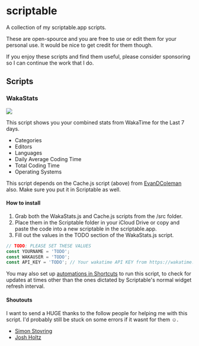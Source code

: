 # scriptable

A collection of my scriptable.app scripts.

These are open-spource and you are free to use or edit them for your personal use. It would be nice to get credit for them though.

If you enjoy these scripts and find them useful, please consider sponsoring so I can continue the work that I do.

## Scripts

### WakaStats

![](/images/wakastats.jpeg)

This script shows you your combined stats from WakaTime for the Last 7 days.

- Categories
- Editors
- Languages
- Daily Average Coding Time
- Total Coding Time
- Operating Systems

This script depends on the Cache.js script (above) from [EvanDColeman](https://github.com/evandcoleman) also. Make sure you put it in Scriptable as well.

#### How to install

1. Grab both the WakaStats.js and Cache.js scripts from the /src folder.
2. Place them in the Scriptable folder in your iCloud Drive or copy and paste the code into a new scriptable in the scriptable.app.
3. Fill out the values in the TODO section of the WakaStats.js script.

```javascript
// TODO: PLEASE SET THESE VALUES
const YOURNAME = 'TODO';
const WAKAUSER = 'TODO';
const API_KEY = 'TODO'; // Your wakatime API KEY from https://wakatime.com/api-key   
```

You may also set up [automations in Shortcuts](https://support.apple.com/guide/shortcuts/create-a-new-personal-automation-apdfbdbd7123/ios) to run this script, to check for updates at times other than the ones dictated by Scriptable's normal widget refresh interval.

#### Shoutouts

I want to send a HUGE thanks to the follow people for helping me with this script. I'd probably still be stuck on some errors if it wasnt for them ☺️.

- [Simon Stovring](https://twitter.com/simonbs)
- [Josh Holtz](https://twitter.com/joshdholtz?s=21)